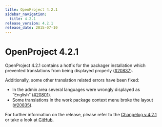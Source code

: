 ```yaml
---
title: OpenProject 4.2.1
sidebar_navigation:
  title: 4.2.1
release_version: 4.2.1
release_date: 2015-07-10
---
```


# OpenProject 4.2.1

OpenProject 4.2.1 contains a hotfix for the packager installation which
prevented translations from being displayed properly
([#20837](https://community.openproject.org/work_packages/20837)).

Additionally, some other translation related errors have been fixed:

- In the admin area several languages were wrongly displayed as
  “English”
  ([#20801](https://community.openproject.org/work_packages/20801)).
- Some translations in the work package context menu broke the layout
  ([#20835](https://community.openproject.org/work_packages/20835)).

For further information on the release, please refer to the
[Changelog v.4.2.1](https://community.openproject.org/versions/731)
or take a look at
[GitHub](https://github.com/opf/openproject/tree/v4.2.1).
